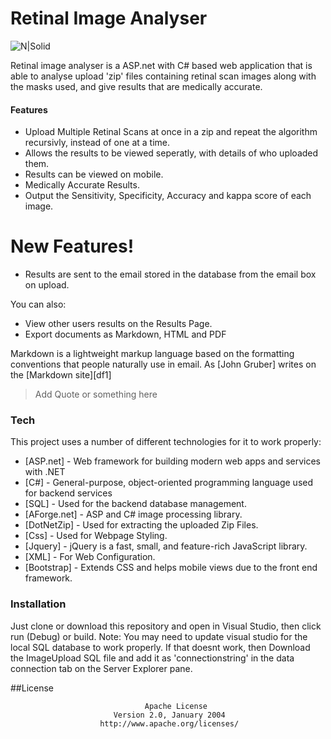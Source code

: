# Retinal Image Analyser

![N|Solid](http://www.rainbowcreativemedia.com/wp-content/themes/Rainbow_2016/images/ede299499541feb76de115e5d3399513_asp_net.png)

Retinal image analyser is a ASP.net with C# based web application that is able to analyse upload 'zip' files containing retinal scan images along with the masks used, and give results that are medically accurate.
#### Features
  - Upload Multiple Retinal Scans at once in a zip and repeat the algorithm recursivly, instead of one at a time.
  - Allows the results to be viewed seperatly, with details of who uploaded them.
  - Results can be viewed on mobile.
  - Medically Accurate Results.
  - Output the Sensitivity, Specificity, Accuracy and kappa score of each image.

# New Features!

  - Results are sent to the email stored in the database from the email box on upload.


You can also:
  - View other users results on the Results Page.
  - Export documents as Markdown, HTML and PDF

Markdown is a lightweight markup language based on the formatting conventions that people naturally use in email.  As [John Gruber] writes on the [Markdown site][df1]

> Add Quote or something here

### Tech

This project uses a number of different technologies for it to work properly:
* [ASP.net] - Web framework for building modern web apps and services with .NET
* [C#] - General-purpose, object-oriented programming language used for backend services
* [SQL] - Used for the backend database management.
* [AForge.net] - ASP and C# image processing library.
* [DotNetZip] - Used for extracting the uploaded Zip Files.
* [Css] - Used for Webpage Styling.
* [Jquery] - jQuery is a fast, small, and feature-rich JavaScript library.
* [XML] - For Web Configuration.
* [Bootstrap] - Extends CSS and helps mobile views due to the front end framework.

### Installation

Just clone or download this repository and open in Visual Studio, then click run (Debug) or build.
Note: You may need to update visual studio for the local SQL database to work properly.
If that doesnt work, then Download the ImageUpload SQL file and add it as 'connectionstring' in the data connection tab on the Server Explorer pane. 

##License
                                  
                                  
                                  Apache License
                           Version 2.0, January 2004
                        http://www.apache.org/licenses/
